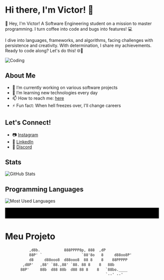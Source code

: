 # Hi there, I'm Victor! 👋

👋 Hey, I'm Victor! A Software Engineering student on a mission to master programming. I turn coffee into code and bugs into features! 💻

I dive into languages, frameworks, and algorithms, facing challenges with persistence and creativity. With determination, I share my achievements. Ready to code along? Let's do this! 🌐🚀

![Coding](https://media.giphy.com/media/sOzHwf1DF8h96A5tXU/giphy.gif?cid=790b76110mn13l96tngk6vv4sssnae2x78ff6fgfentmogk9&ep=v1_gifs_search&rid=giphy.gif&ct=g)

## About Me

- 🔭 I’m currently working on various software projects
- 🌱 I’m learning new technologies every day
- 📫 How to reach me: [here](mailto:vicguioliveira2005@gmail.com)
- ⚡ Fun fact: When hell freezes over, I'll change careers

## Let's Connect!

- 📷 [Instagram](https://instagram.com/victor_nasc00)
- 💼 [LinkedIn](https://linkedin.com/in/victor-nasc00)
- 💬 [Discord](https://discord.com/invite/fdU3reGj)

## Stats

![GitHub Stats](https://github-readme-stats.vercel.app/api?username=ON00dev&show_icons=true&theme=radical&bg_color=000000&title_color=559E7F&text_color=ffffff)

## Programming Languages

![Most Used Languages](https://github-readme-stats.vercel.app/api/top-langs/?username=ON00dev&layout=compact&bg_color=000000&title_color=559E7F&text_color=ffffff)

![ON00dev Animation](./animation.svg)

# Meu Projeto

```plaintext
           ,d8b.           888PPPP8p, 888  ,dP
           88P' `                  `88'8o   8     d88oo8P'
           d8     d88ooo8  d88ooo8  88 8    8    88PPPPP
        ,d8P'   ,88' `88.,88' `88. 88 8    8   88b
       88P'     88b  d88 88b  d88 88 8    8   `88bo.____
                                              `--' --'